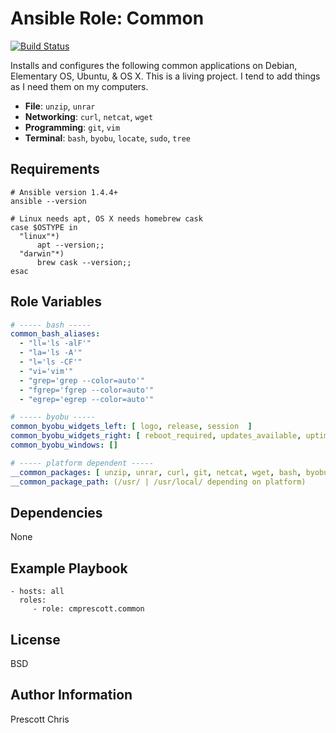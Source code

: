 Ansible Role: Common
=========
[![Build Status](https://travis-ci.org/cmprescott/ansible-role-common.svg?branch=master)](https://travis-ci.org/cmprescott/ansible-role-common)

Installs and configures the following common applications on Debian, Elementary OS, Ubuntu, & OS X. This is a living project. I tend to add things as I need them on my computers.

- **File**: `unzip`, `unrar`
- **Networking**: `curl`, `netcat`, `wget`  
- **Programming**: `git`, `vim`
- **Terminal**: `bash`, `byobu`, `locate`, `sudo`, `tree`

Requirements
------------

```shell
# Ansible version 1.4.4+
ansible --version

# Linux needs apt, OS X needs homebrew cask
case $OSTYPE in
  "linux"*)
      apt --version;;
  "darwin"*)
      brew cask --version;;
esac
```

Role Variables
--------------

```yaml
# ----- bash -----
common_bash_aliases:
  - "ll='ls -alF'"
  - "la='ls -A'"
  - "l='ls -CF'"
  - "vi='vim'"
  - "grep='grep --color=auto'"
  - "fgrep='fgrep --color=auto'"
  - "egrep='egrep --color=auto'"

# ----- byobu -----
common_byobu_widgets_left: [ logo, release, session  ]
common_byobu_widgets_right: [ reboot_required, updates_available, uptime, cpu_temp, load_average, cpu_count, cpu_freq, memory, disk, date, time ]
common_byobu_windows: []

# ----- platform dependent -----
__common_packages: [ unzip, unrar, curl, git, netcat, wget, bash, byobu, locate, sudo, tree, vim ]
__common_package_path: (/usr/ | /usr/local/ depending on platform)

```

Dependencies
------------

None

Example Playbook
----------------

    - hosts: all
      roles:
         - role: cmprescott.common

License
-------

BSD

Author Information
------------------

Prescott Chris
